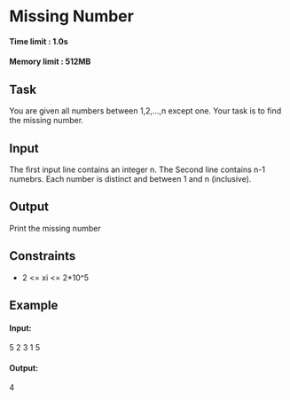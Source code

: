 # Missing Number
#### Time limit : 1.0s
#### Memory limit : 512MB

## Task
You are given all numbers between 1,2,...,n except one. Your task is to find the missing
number.
## Input
The first input line contains an integer n.
The Second line contains n-1 numebrs. Each number is distinct and between 1 and n (inclusive).
## Output
Print the missing number

## Constraints
- 2 <= xi <= 2*10^5

## Example
#### Input:
5
2 3 1 5
#### Output:
4
